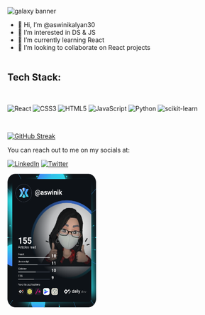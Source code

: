 
![galaxy banner](https://user-images.githubusercontent.com/76677408/169855063-a1cfd4a6-9dc0-41cb-a1c2-2cea334eb224.png)

- 👋 Hi, I’m @aswinikalyan30
- 👀 I’m interested in DS & JS
- 🌱 I’m currently learning React
- 💞️ I’m looking to collaborate on React projects 
<br></br>
## Tech Stack:
<br>

![React](https://img.shields.io/badge/react-%2320232a.svg?style=for-the-badge&logo=react&logoColor=%2361DAFB)
![CSS3](https://img.shields.io/badge/css3-%231572B6.svg?style=for-the-badge&logo=css3&logoColor=white)
![HTML5](https://img.shields.io/badge/html5-%23E34F26.svg?style=for-the-badge&logo=html5&logoColor=white)
![JavaScript](https://img.shields.io/badge/javascript-%23323330.svg?style=for-the-badge&logo=javascript&logoColor=%23F7DF1E)
![Python](https://img.shields.io/badge/python-3670A0?style=for-the-badge&logo=python&logoColor=ffdd54)
![scikit-learn](https://img.shields.io/badge/scikit--learn-%23F7931E.svg?style=for-the-badge&logo=scikit-learn&logoColor=white)

<br>

[![GitHub Streak](http://github-readme-streak-stats.herokuapp.com?user=aswinikalyan30&theme=synthwave&date_format=M%20j%5B%2C%20Y%5D)](https://git.io/streak-stats)
<br>


You can reach out to me on my socials at: 

[![LinkedIn](https://img.shields.io/badge/LinkedIn-0077B5?style=for-the-badge&logo=linkedin&logoColor=white)](https://www.linkedin.com/in/aswinikalyan30/)
[![Twitter](https://img.shields.io/badge/Twitter-1DA1F2?style=for-the-badge&logo=twitter&logoColor=white)](https://twitter.com/ashgreninja30_5)

<a href="https://app.daily.dev/DailyDevTips"><img src="https://github.com/aswinikalyan30/aswinikalyan30/blob/main/devcard.svg" width="200" height="300" alt="DevCard"/></a>  
